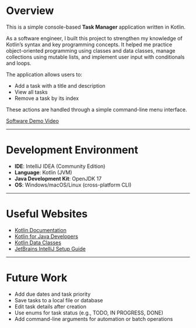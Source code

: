 # Overview

This is a simple console-based **Task Manager** application written in Kotlin.

As a software engineer, I built this project to strengthen my knowledge of Kotlin’s syntax and key programming concepts. It helped me practice object-oriented programming using classes and data classes, manage collections using mutable lists, and implement user input with conditionals and loops.

The application allows users to:
- Add a task with a title and description
- View all tasks
- Remove a task by its index

These actions are handled through a simple command-line menu interface.

[Software Demo Video](https://www.youtube.com/watch?v=6V8iIZxsyZ8)

---

# Development Environment

- **IDE**: IntelliJ IDEA (Community Edition)
- **Language**: Kotlin (JVM)
- **Java Development Kit**: OpenJDK 17
- **OS**: Windows/macOS/Linux (cross-platform CLI)

---

# Useful Websites

- [Kotlin Documentation](https://kotlinlang.org/docs/home.html)
- [Kotlin for Java Developers](https://kotlinlang.org/docs/java-to-kotlin-idioms.html)
- [Kotlin Data Classes](https://kotlinlang.org/docs/data-classes.html)
- [JetBrains IntelliJ Setup Guide](https://www.jetbrains.com/help/idea/creating-and-running-your-first-kotlin-console-app.html)

---

# Future Work

- Add due dates and task priority
- Save tasks to a local file or database
- Edit task details after creation
- Use enums for task status (e.g., TODO, IN PROGRESS, DONE)
- Add command-line arguments for automation or batch operations

